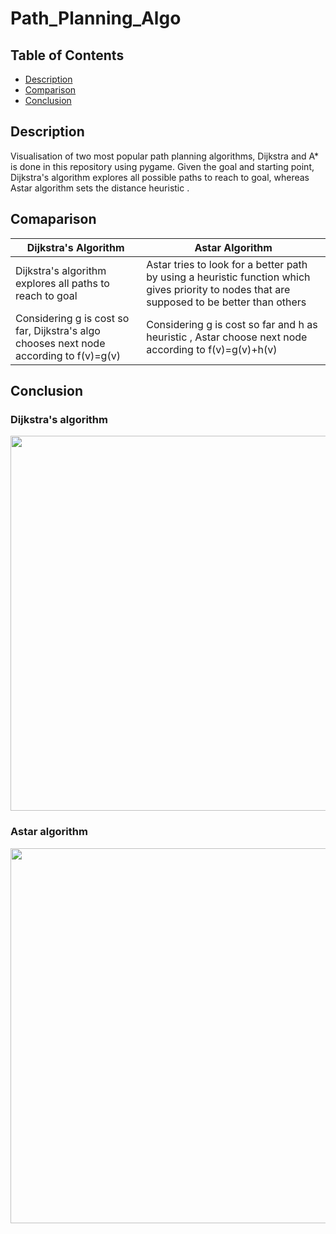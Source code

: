 # Path_Planning_Algo
## Table of Contents
* [Description](#Description "Goto Description")
* [Comparison](#Comparison "Goto Comparison")
* [Conclusion](#Conclusion "Goto Conclusion")
## Description
Visualisation of two most popular path planning algorithms, Dijkstra and A* is done in this repository using pygame.
Given the goal and starting point, Dijkstra's algorithm explores all possible paths to reach to goal, whereas Astar algorithm sets the distance heuristic .
## Comaparison
|Dijkstra's Algorithm|Astar Algorithm|
|-----|--------|
|Dijkstra's algorithm explores all paths to reach to goal| Astar  tries to look for a better path by using a heuristic function which gives priority to nodes that are supposed to be better than others 
|Considering g is cost so far, Dijkstra's algo chooses next node according to f(v)=g(v)| Considering g is cost so far and h as heuristic , Astar choose next node according to f(v)=g(v)+h(v)|
## Conclusion
### Dijkstra's algorithm
<img src="https://github.com/Gajanan-Sapsod/Path_Planning_Algo/assets/105559761/3067292c-9c62-4639-a7eb-9f60378f993e" width="600" height="600" > 

### Astar algorithm
<img src="https://github.com/Gajanan-Sapsod/Path_Planning_Algo/assets/105559761/c811f395-2151-4d31-af43-1862eead7991" width="600" height="600" >  

